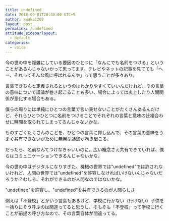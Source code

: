 ```yaml
---
title: undefined
date: 2018-09-01T20:30:00 UTC+9
author: kwaka1208
layout: post
permalink: /undefined
attitude_sidebarlayout:
  - default
categories:
  - voice
---
```

今の世の中を複雑にしている要因のひとつに「なんにでも名前をつける」ということがあるんじゃないかって思ってます。テレビやネットの記事を見てても「へー、それってそんな風に呼ばれるんや」って思うことが多々あり。

言葉できちんと定義されるというのはわかりやすくていいんだけれど、その言葉の意味について議論が巻き起こることも多い、場合によっては炎上したり人間関係が悪化する場合もある。

僕らの周りには単純にひとつの言葉で言い表せないことがたくさんあるんだけど、それらひとつひとつに名前をつけることでそれぞれの言葉と意味の辻褄合わせに時間を取られてしまってるんじゃないかな。

ものすごくたくさんのことを、ひとつの言葉に押し込んで、その言葉の意味をうまく共有できないがために無用な議論が巻き起こる。

だったら、名前なんてつけなきゃいいのに。広い概念さえ共有できていれば、僕らはコミュニケーションできるんじゃないかな。

今の世の中はデジタルになりすぎた、機械の世界では"undefined"では許されないけれど、人間の世界では"undefined"を許容しなければいけないんじゃないだろうか？むしろ、それができるのが人間なのではないかな。

"undefined"を許容し、"undefined"を共有できるのが人間らしさ


例えば「不登校」とかいう言葉もあるけど、学校に行かない（行けない）子供を一括りにそう呼ぶのは間違ってると思うし、そもそも「不登校」って学校に行くことが前提の呼び方なので、その言葉自体が間違ってる。

